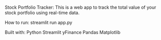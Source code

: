 Stock Portfolio Tracker:
This is a web app to track the total value of your stock portfolio using real-time data.

How to run:
streamlit run app.py

Built with:
Python
Streamlit
yFinance
Pandas
Matplotlib
